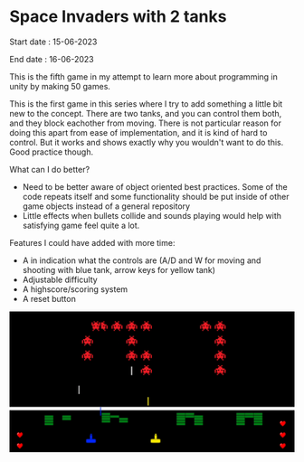 # Space Invaders with 2 tanks

Start date : 15-06-2023

End date : 16-06-2023

This is the fifth game in my attempt to learn more about programming in unity by making 50 games. 

This is the first game in this series where I try to add something a little bit new to the concept. There are two tanks,
and you can control them both, and they block eachother from moving. There is not particular reason for doing this
apart from ease of implementation, and it is kind of hard to control. But it works and shows exactly why you wouldn't 
want to do this. Good practice though.

What can I do better?
- Need to be better aware of object oriented best practices. Some of the code repeats itself and some functionality 
should be put inside of other game objects instead of a general repository
- Little effects when bullets collide and sounds playing would help with satisfying game feel quite a lot.

Features I could have added with more time:
- A in indication what the controls are (A/D and W for moving and shooting with blue tank, arrow keys for yellow tank)
- Adjustable difficulty
- A highscore/scoring system
- A reset button

![a screenshot of the space invader game](img/SpaceInvader_screenshot.png)

